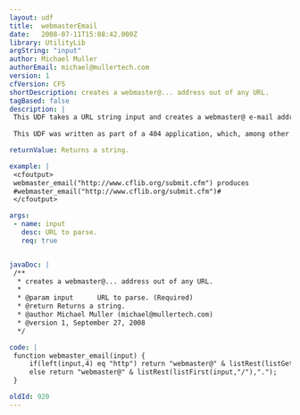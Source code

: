 ```yaml
---
layout: udf
title:  webmasterEmail
date:   2008-07-11T15:08:42.000Z
library: UtilityLib
argString: "input"
author: Michael Muller
authorEmail: michael@mullertech.com
version: 1
cfVersion: CF5
shortDescription: creates a webmaster@... address out of any URL.
tagBased: false
description: |
 This UDF takes a URL string input and creates a webmaster@ e-mail address. String can contain leading http:// or not, ie; webmaster_email(&quot;http://www.yoursite.com/somefolder/somepage.cfm?something=something&quot;) would produce &quot;webmaster@yoursite.com&quot;
 
 This UDF was written as part of a 404 application, which, among other things, culls e-mail addresses from referer pages with broken links to my site. The app pulls e-mail addresses off cgi.http_referer and this little function adds a webmaster address for the domain.

returnValue: Returns a string.

example: |
 <cfoutput>
 webmaster_email("http://www.cflib.org/submit.cfm") produces
 #webmaster_email("http://www.cflib.org/submit.cfm")#
 </cfoutput>

args:
 - name: input
   desc: URL to parse.
   req: true


javaDoc: |
 /**
  * creates a webmaster@... address out of any URL.
  * 
  * @param input      URL to parse. (Required)
  * @return Returns a string. 
  * @author Michael Muller (michael@mullertech.com) 
  * @version 1, September 27, 2008 
  */

code: |
 function webmaster_email(input) {
     if(left(input,4) eq "http") return "webmaster@" & listRest(listGetAt(input,2,"/"),".");
     else return "webmaster@" & listRest(listFirst(input,"/"),".");
 }

oldId: 920
---
```


